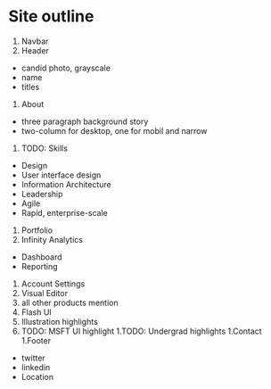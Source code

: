 Site outline
============
1. Navbar
1. Header
 + candid photo, grayscale
 + name
 + titles
1. About
 + three paragraph background story
 + two-column for desktop, one for mobil and narrow
1. TODO: Skills
 + Design
  + User interface design
  + Information Architecture
 + Leadership
  + Agile
  + Rapid, enterprise-scale
1. Portfolio
 1. Infinity Analytics
  + Dashboard
  + Reporting
 1. Account Settings
 1. Visual Editor
 1. all other products mention
 1. Flash UI
 1. Illustration highlights
 1. TODO: MSFT UI highlight
1.TODO: Undergrad highlights
1.Contact
1.Footer
 + twitter
 + linkedin
 + Location